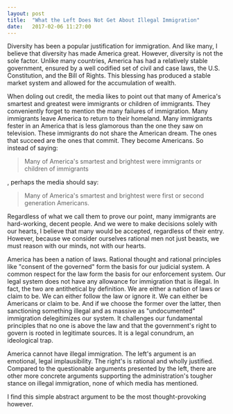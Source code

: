 ```yaml
---
layout: post
title:  "What the Left Does Not Get About Illegal Immigration"
date:   2017-02-06 11:27:00
---
```


Diversity has been a popular justification for immigration. And like many, I believe that diversity has made America great. However, diversity is not the sole factor. Unlike many countries, America has had a relatively stable government, ensured by a well codified set of civil and case laws, the U.S. Constitution, and the Bill of Rights. This blessing has produced a stable market system and allowed for the accumulation of wealth.

When doling out credit, the media likes to point out that many of America's smartest and greatest were immigrants or children of immigrants. They conveniently forget to mention the many failures of immigration. Many immigrants leave America to return to their homeland. Many immigrants fester in an America that is less glamorous than the one they saw on television. These immigrants do not share the American dream. The ones that succeed are the ones that commit. They become Americans. So instead of saying:

>  Many of America's smartest and brightest were immigrants or children of immigrants

, perhaps the media should say:

>  Many of America's smartest and brightest were first or second generation Americans.

Regardless of what we call them to prove our point, many immigrants are hard-working, decent people. And we were to make decisions solely with our hearts, I believe that many would be accepted, regardless of their entry. However, because we consider ourselves rational men not just beasts, we must reason with our minds, not with our hearts.

America has been a nation of laws. Rational thought and rational principles like "consent of the governed" form the basis for our judicial system. A common respect for the law form the basis for our enforcement system. Our legal system does not have any allowance for immigration that is illegal. In fact, the two are antithetical by definition. We are either a nation of laws or claim to be. We can either follow the law or ignore it. We can either be Americans or claim to be. And if we choose the former over the latter, then sanctioning something illegal and as massive as "undocumented" immigration delegitimizes our system. It challenges our fundamental principles that no one is above the law and that the government's right to govern is rooted in legitimate sources. It is a legal conundrum, an ideological trap.

America cannot have illegal immigration. The left's argument is an emotional, legal implausibility. The right's is rational and wholly justified. Compared to the questionable arguments presented by the left, there are other more concrete arguments supporting the administration's tougher stance on illegal immigration, none of which media has mentioned.

I find this simple abstract argument to be the most thought-provoking however.

